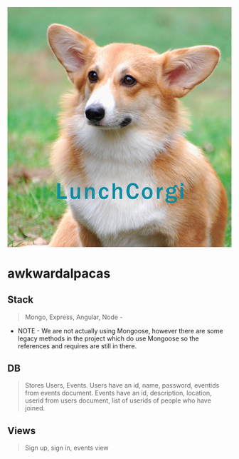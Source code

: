 ![lunchcorgi](/client/assets/lunchcorgi.jpg)

# awkwardalpacas
 ## Stack ##
 > Mongo, Express, Angular, Node - 
 - NOTE -
 We are not actually using Mongoose, however there are some legacy methods in the project which do use Mongoose so the references and requires are still in there.
 
 ## DB ##
 > Stores Users, Events. Users have an id, name, password, eventids from events document. Events have an id, description, location, userid from users document, list of userids of people who have joined.
 
 ## Views ##
 > Sign up, sign in, events view
